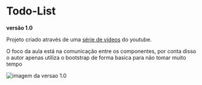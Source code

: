 # Todo-List

**versão 1.0**

Projeto criado através de uma [série de videos](https://www.youtube.com/watch?v=hiOUHcx4Ja8&list=PLRAV69dS1uWTpHQgiV4rZFlnuS8XDl71A) do youtube.

O foco da aula está na comunicação entre os componentes, por conta disso o autor apenas utiliza o bootstrap de forma basica para não tomar muito tempo

![imagem da versao 1.0](https://github.com/leandrodelimac/todo-list/blob/master/src/assets/prints/v-1.0.png?raw=true)